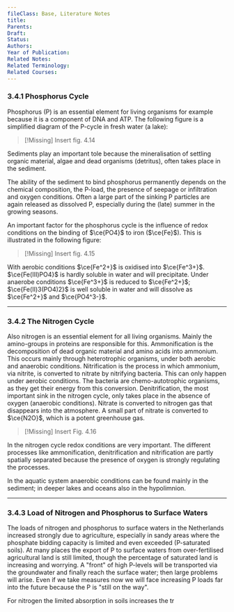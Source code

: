 ```yaml
---
fileClass: Base, Literature Notes
title: 
Parents: 
Draft: 
Status: 
Authors: 
Year of Publication: 
Related Notes: 
Related Terminology: 
Related Courses: 
---
```

### 3.4.1 Phosphorus Cycle
Phosphorus (P) is an essential element for living organisms for example because it is a component of DNA and ATP. The following figure is a simplified diagram of the P-cycle in fresh water (a lake):

>[!Missing]
>Insert fig. 4.14

Sediments play an important tole because the mineralisation of settling organic material, algae and dead organisms (detritus), often takes place in the sediment. 

The ability of the sediment to bind phosphorus permanently depends on the chemical composition, the P-load, the presence of seepage or infiltration and oxygen conditions. Often a large part of the sinking P particles are again released as dissolved P, especially during the (late) summer in the growing seasons. 

An important factor for the phosphorus cycle is the influence of redox conditions on the binding of $\ce{PO4}$ to iron ($\ce{Fe}$). This is illustrated in the following figure:

>[!Missing]
>Insert fig. 4.15

With aerobic conditions $\ce{Fe^2+}$ is oxidised into $\ce{Fe^3+}$. $\ce{Fe(III)PO4}$ is hardly soluble in water and will precipitate. Under anaerobe conditions $\ce{Fe^3+}$ is reduced to $\ce{Fe^2+}$; $\ce{Fe(II)3(PO4)2}$ is well soluble in water and will dissolve as $\ce{Fe^2+}$ and $\ce{PO4^3-}$.

---
### 3.4.2 The Nitrogen Cycle
Also nitrogen is an essential element for all living organisms. Mainly the amino-groups in proteins are responsible for this. Ammonification is the decomposition of dead organic material and amino acids into ammonium. This occurs mainly through heterotrophic organisms, under both aerobic and anaerobic conditions. Nitrification is the process in which ammonium, via nitrite, is converted to nitrate by nitrifying bacteria. This can only happen under aerobic conditions. The bacteria are chemo-autotrophic organisms, as they get their energy from this conversion. Denitrification, the most important sink in the nitrogen cycle, only takes place in the absence of oxygen (anaerobic conditions). Nitrate is converted to nitrogen gas that disappears into the atmosphere. A small part of nitrate is converted to $\ce{N2O}$, which is a potent greenhouse gas. 

>[!Missing]
>Insert Fig. 4.16

In the nitrogen cycle redox conditions are very important. The different processes like ammonification, denitrification and nitrification are partly spatially separated because the presence of oxygen is strongly regulating the processes. 

In the aquatic system anaerobic conditions can be found mainly in the sediment; in deeper lakes and oceans also in the hypolimnion. 

---
### 3.4.3 Load of Nitrogen and Phosphorus to Surface Waters
The loads of nitrogen and phosphorus to surface waters in the Netherlands increased strongly due to agriculture, especially in sandy areas where the phosphate bidding capacity is limited and even exceeded (P-saturated soils). At many places the export of P to surface waters from over-fertilised agricultural land is still limited, though the percentage of saturated land is increasing and worrying. A "front" of high P-levels will be transported via the groundwater and finally reach the surface water; then large problems will arise. Even if we take measures now we will face increasing P loads far into the future because the P is "still on the way". 

For nitrogen the limited absorption in soils increases the tr